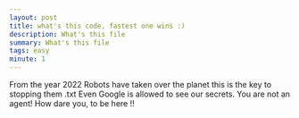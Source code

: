 ```yaml
---
layout: post
title: what's this code, fastest one wins :) 
description: What's this file 
summary: What's this file
tags: easy
minute: 1
---
```


From the year 2022 Robots have taken over the planet this is the key to stopping them .txt
Even Google is allowed to see our secrets. You are not an agent! How dare you, to be here !!


